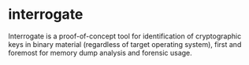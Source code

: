 interrogate
===========

Interrogate is a proof-of-concept tool for identification of cryptographic keys in binary material (regardless of target operating system), first and foremost for memory dump analysis and forensic usage.
